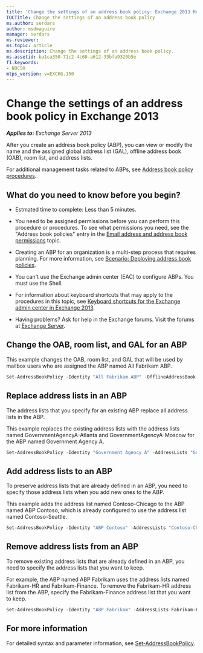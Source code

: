 ```yaml
---
title: 'Change the settings of an address book policy: Exchange 2013 Help'
TOCTitle: Change the settings of an address book policy
ms.author: serdars
author: msdmaguire
manager: serdars
ms.reviewer:
ms.topic: article
ms.description: Change the settings of an address book policy.
ms.assetid: ba1ca350-71c2-4c60-a612-33bfa9320b5e
f1.keywords:
- NOCSH
mtps_version: v=EXCHG.150
---
```


# Change the settings of an address book policy in Exchange 2013

_**Applies to:** Exchange Server 2013_

After you create an address book policy (ABP), you can view or modify the name and the assigned global address list (GAL), offline address book (OAB), room list, and address lists.

For additional management tasks related to ABPs, see [Address book policy procedures](address-book-policy-procedures-exchange-2013-help.md).

## What do you need to know before you begin?

- Estmated time to complete: Less than 5 minutes.

- You need to be assigned permissions before you can perform this procedure or procedures. To see what permissions you need, see the "Address book policies" entry in the [Email address and address book permissions](email-address-and-address-book-permissions-exchange-2013-help.md) topic.

- Creating an ABP for an organization is a multi-step process that requires planning. For more information, see [Scenario: Deploying address book policies](scenario-deploying-address-book-policies-exchange-2013-help.md).

- You can't use the Exchange admin center (EAC) to configure ABPs. You must use the Shell.

- For information about keyboard shortcuts that may apply to the procedures in this topic, see [Keyboard shortcuts for the Exchange admin center in Exchange 2013](keyboard-shortcuts-in-the-exchange-admin-center-2013-help.md).

- Having problems? Ask for help in the Exchange forums. Visit the forums at [Exchange Server](https://social.technet.microsoft.com/forums/office/home?category=exchangeserver).

## Change the OAB, room list, and GAL for an ABP
<a name="UseShell"> </a>

This example changes the OAB, room list, and GAL that will be used by mailbox users who are assigned the ABP named All Fabrikam ABP.

```powershell
Set-AddressBookPolicy -Identity "All Fabrikam ABP" -OfflineAddressBook \Fabrikam-OAB-2 -GlobalAddressList "\All Fabrikam GAL" -RoomList "\All Fabrikam Rooms"
```

## Replace address lists in an ABP
<a name="UseShell"> </a>

The address lists that you specify for an existing ABP replace all address lists in the ABP.

This example replaces the existing address lists with the address lists named GovernmentAgencyA-Atlanta and GovernmentAgencyA-Moscow for the ABP named Government Agency A.

```powershell
Set-AddressBookPolicy -Identity "Government Agency A" -AddressLists "GovernmentAgencyA-Atlanta","GovernmentAgencyA-Moscow"
```

## Add address lists to an ABP
<a name="UseShell"> </a>

To preserve address lists that are already defined in an ABP, you need to specify those address lists when you add new ones to the ABP.

This example adds the address list named Contoso-Chicago to the ABP named ABP Contoso, which is already configured to use the address list named Contoso-Seattle.

```powershell
Set-AddressBookPolicy -Identity "ABP Contoso" -AddressLists "Contoso-Chicago","Contoso-Seattle"
```

## Remove address lists from an ABP
<a name="UseShell"> </a>

To remove existing address lists that are already defined in an ABP, you need to specify the address lists that you want to keep.

For example, the ABP named ABP Fabrikam uses the address lists named Fabrikam-HR and Fabrikam-Finance. To remove the Fabrikam-HR address list from the ABP, specify the Fabrikam-Finance address list that you want to keep.

```powershell
Set-AddressBookPolicy -Identity "ABP Fabrikam" -AddressLists Fabrikam-Finance
```

## For more information

For detailed syntax and parameter information, see [Set-AddressBookPolicy](/powershell/module/exchange/set-addressbookpolicy).